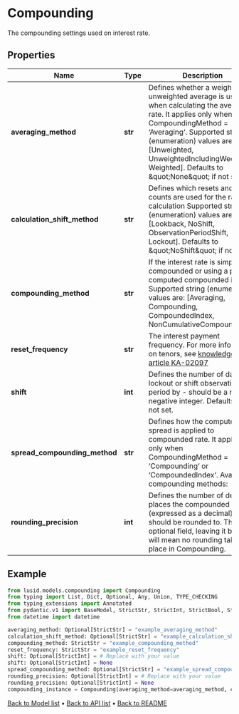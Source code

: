 # Compounding

The compounding settings used on interest rate.
## Properties
Name | Type | Description | Notes
------------ | ------------- | ------------- | -------------
**averaging_method** | **str** | Defines whether a weighted or unweighted average is used when calculating the average rate.  It applies only when CompoundingMethod &#x3D; ‘Averaging‘.    Supported string (enumeration) values are: [Unweighted, UnweightedIncludingWeekends, Weighted].  Defaults to \&quot;None\&quot; if not set. | [optional] 
**calculation_shift_method** | **str** | Defines which resets and day counts are used for the rate calculation    Supported string (enumeration) values are: [Lookback, NoShift, ObservationPeriodShift, Lockout].  Defaults to \&quot;NoShift\&quot; if not set. | [optional] 
**compounding_method** | **str** | If the interest rate is simple, compounded or using a pre-computed compounded index.    Supported string (enumeration) values are: [Averaging, Compounding, CompoundedIndex, NonCumulativeCompounding]. | 
**reset_frequency** | **str** | The interest payment frequency.    For more information on tenors, see [knowledge base article KA-02097](https://support.lusid.com/knowledgebase/article/KA-02097) | 
**shift** | **int** | Defines the number of days to lockout or shift observation period by - should be a non-negative integer.  Defaults to 0 if not set. | [optional] 
**spread_compounding_method** | **str** | Defines how the computed leg spread is applied to compounded rate.  It applies only when CompoundingMethod &#x3D; ‘Compounding‘ or ‘CompoundedIndex‘.    Available compounding methods:    | Method | Description |  | ------ | ----------- |  | Straight | Compounding rate in each compound period includes the spread. |  | Flat | Compounding rate does not include the spread, and the spread is used for simple interest in each compound period. |  | SpreadExclusive | Compounding rate does not include the spread, and the spread is used for simple interest for whole accrual period. |    The values \&quot;IsdaCompounding\&quot;, \&quot;NoCompounding\&quot;, \&quot;IsdaFlatCompounding\&quot;, and \&quot;None\&quot; are accepted for compatibility  with existing instruments and their use is discouraged.    Supported string (enumeration) values are: [Straight, IsdaCompounding, NoCompounding, SpreadExclusive, IsdaFlatCompounding, Flat, None].  Defaults to \&quot;None\&quot; if not set. | [optional] 
**rounding_precision** | **int** | Defines the number of decimal places the compounded rate (expressed as a decimal) should be rounded to.  This is an optional field, leaving it blank will mean no rounding takes place in Compounding. | [optional] 
## Example

```python
from lusid.models.compounding import Compounding
from typing import List, Dict, Optional, Any, Union, TYPE_CHECKING
from typing_extensions import Annotated
from pydantic.v1 import BaseModel, StrictStr, StrictInt, StrictBool, StrictFloat, StrictBytes, Field, validator, ValidationError, conlist, constr
from datetime import datetime

averaging_method: Optional[StrictStr] = "example_averaging_method"
calculation_shift_method: Optional[StrictStr] = "example_calculation_shift_method"
compounding_method: StrictStr = "example_compounding_method"
reset_frequency: StrictStr = "example_reset_frequency"
shift: Optional[StrictInt] = # Replace with your value
shift: Optional[StrictInt] = None
spread_compounding_method: Optional[StrictStr] = "example_spread_compounding_method"
rounding_precision: Optional[StrictInt] = # Replace with your value
rounding_precision: Optional[StrictInt] = None
compounding_instance = Compounding(averaging_method=averaging_method, calculation_shift_method=calculation_shift_method, compounding_method=compounding_method, reset_frequency=reset_frequency, shift=shift, spread_compounding_method=spread_compounding_method, rounding_precision=rounding_precision)

```

[Back to Model list](../README.md#documentation-for-models) &#8226; [Back to API list](../README.md#documentation-for-api-endpoints) &#8226; [Back to README](../README.md)


